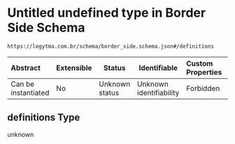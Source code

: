 # Untitled undefined type in Border Side Schema

```txt
https://legytma.com.br/schema/border_side.schema.json#/definitions
```




| Abstract            | Extensible | Status         | Identifiable            | Custom Properties | Additional Properties | Access Restrictions | Defined In                                                                            |
| :------------------ | ---------- | -------------- | ----------------------- | :---------------- | --------------------- | ------------------- | ------------------------------------------------------------------------------------- |
| Can be instantiated | No         | Unknown status | Unknown identifiability | Forbidden         | Allowed               | none                | [border_side.schema.json\*](../schema/border_side.schema.json) |

## definitions Type

unknown
